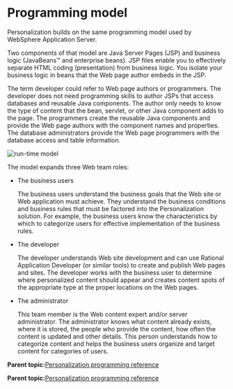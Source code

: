 # Programming model

Personalization builds on the same programming model used by WebSphere Application Server.

Two components of that model are Java Server Pages \(JSP\) and business logic \(JavaBeans™ and enterprise beans\). JSP files enable you to effectively separate HTML coding \(presentation\) from business logic. You isolate your business logic in beans that the Web page author embeds in the JSP.

The term developer could refer to Web page authors or programmers. The developer does not need programming skills to author JSPs that access databases and reusable Java components. The author only needs to know the type of content that the bean, servlet, or other Java component adds to the page. The programmers create the reusable Java components and provide the Web page authors with the component names and properties. The database administrators provide the Web page programmers with the database access and table information.

![run-time model](../images/runtime1.jpg)

The model expands three Web team roles:

-   The business users

    The business users understand the business goals that the Web site or Web application must achieve. They understand the business conditions and business rules that must be factored into the Personalization solution. For example, the business users know the characteristics by which to categorize users for effective implementation of the business rules.

-   The developer

    The developer understands Web site development and can use Rational Application Developer \(or similar tools\) to create and publish Web pages and sites. The developer works with the business user to determine where personalized content should appear and creates content spots of the appropriate type at the proper locations on the Web pages.

-   The administrator

    This team member is the Web content expert and/or server administrator. The administrator knows what content already exists, where it is stored, the people who provide the content, how often the content is updated and other details. This person understands how to categorize content and helps the business users organize and target content for categories of users.


**Parent topic:**[Personalization programming reference](../pzn/pzn_programming_reference.md)

**Parent topic:**[Personalization programming reference](../pzn/pzn_programming_reference.md)

